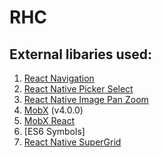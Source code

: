# RHC
## External libaries used:
1. [React Navigation](https://reactnavigation.org/)
2. [React Native Picker Select](https://github.com/lawnstarter/react-native-picker-select/tree/master/example)
3. [React Native Image Pan Zoom](https://www.npmjs.com/package/react-native-image-pan-zoom)
4. [MobX](https://mobx.js.org/) (v4.0.0)
5. [MobX React](https://github.com/mobxjs/mobx-react)
6. [ES6 Symbols]
7. [React Native SuperGrid](https://github.com/saleel/react-native-super-grid)
